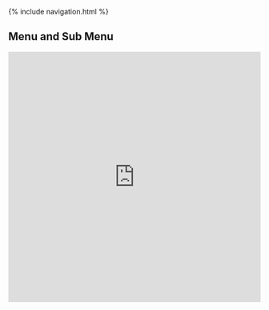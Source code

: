 {% include navigation.html %}

## Menu and Sub Menu

<iframe frameborder="0" width="100%" height="500px" src="https://replit.com/@ColinHoward3/KolinPersonalGithub-4?embed=true"></iframe>
